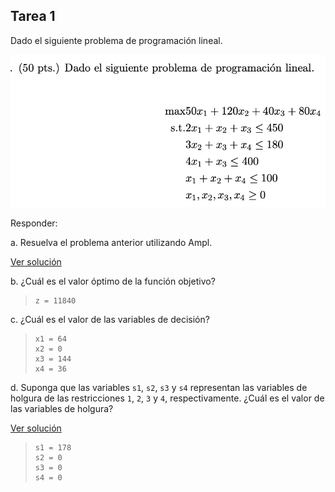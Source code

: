 ## Tarea 1

Dado el siguiente problema de programación lineal.

![Problem statement](images/problem.png)

Responder:

a. Resuelva el problema anterior utilizando Ampl.

[Ver solución](solution.mod)

b. ¿Cuál es el valor óptimo de la función objetivo?

> ```
> z = 11840
> ```

c. ¿Cuál es el valor de las variables de decisión?

> ```
> x1 = 64
> x2 = 0
> x3 = 144
> x4 = 36
> ```

d. Suponga que las variables `s1`, `s2`, `s3` y `s4` representan las variables de holgura de las restricciones `1`, `2`, `3` y `4`, respectivamente. ¿Cuál es el valor de las variables de holgura?

[Ver solución](solution-d.mod)

> ```
> s1 = 178
> s2 = 0
> s3 = 0
> s4 = 0
> ```